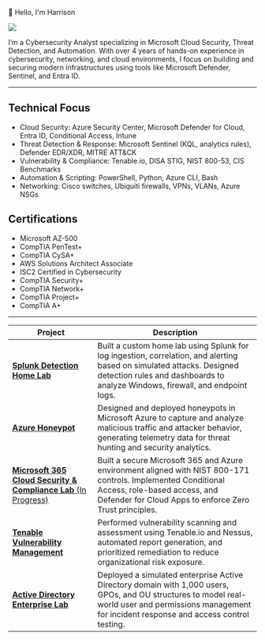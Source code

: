👋 Hello, I'm Harrison

<a href="https://www.linkedin.com/in/harrison-knapp-175aes" target="_blank"> <img src="https://img.shields.io/badge/-LinkedIn-0072b1?&style=for-the-badge&logo=linkedin&logoColor=white" /> </a>

I’m a Cybersecurity Analyst specializing in Microsoft Cloud Security, Threat Detection, and Automation.
With over 4 years of hands-on experience in cybersecurity, networking, and cloud environments, I focus on building and securing modern infrastructures using tools like Microsoft Defender, Sentinel, and Entra ID.


---

##  Technical Focus

- Cloud Security: Azure Security Center, Microsoft Defender for Cloud, Entra ID, Conditional Access, Intune
- Threat Detection & Response: Microsoft Sentinel (KQL, analytics rules), Defender EDR/XDR, MITRE ATT&CK
- Vulnerability & Compliance: Tenable.io, DISA STIG, NIST 800-53, CIS Benchmarks
- Automation & Scripting: PowerShell, Python, Azure CLI, Bash
- Networking: Cisco switches, Ubiquiti firewalls, VPNs, VLANs, Azure NSGs

##  Certifications
- Microsoft AZ-500
- CompTIA PenTest+
- CompTIA CySA+
- AWS Solutions Architect Associate
- ISC2 Certified in Cybersecurity
- CompTIA Security+
- CompTIA Network+
- CompTIA Project+
- CompTIA A+

---

| Project                                                                                                                                                             | Description                                                                                                                                                                                             |
| ------------------------------------------------------------------------------------------------------------------------------------------------------------------- | ------------------------------------------------------------------------------------------------------------------------------------------------------------------------------------------------------- |
| [**Splunk Detection Home Lab**](https://github.com/hknapp518/Detection-HomeLab)                                                                                     | Built a custom home lab using Splunk for log ingestion, correlation, and alerting based on simulated attacks. Designed detection rules and dashboards to analyze Windows, firewall, and endpoint logs.  |
| [**Azure Honeypot**](https://github.com/hknapp518/AzureHoneyPot)                                                                                                    | Designed and deployed honeypots in Microsoft Azure to capture and analyze malicious traffic and attacker behavior, generating telemetry data for threat hunting and security analytics.                 |
| [**Microsoft 365 Cloud Security & Compliance Lab** (In Progress)](https://github.com/hknapp518/Microsoft-365-Cloud-Security-Compliance-Lab-NIST-800-171-Alignment-) | Built a secure Microsoft 365 and Azure environment aligned with NIST 800-171 controls. Implemented Conditional Access, role-based access, and Defender for Cloud Apps to enforce Zero Trust principles. |
| [**Tenable Vulnerability Management**](https://github.com/hknapp518/Tenable-Vulnerability-Managment)                                                                | Performed vulnerability scanning and assessment using Tenable.io and Nessus, automated report generation, and prioritized remediation to reduce organizational risk exposure.                           |
| [**Active Directory Enterprise Lab**](https://github.com/hknapp518/Active-Directory)                                                                                | Deployed a simulated enterprise Active Directory domain with 1,000 users, GPOs, and OU structures to model real-world user and permissions management for incident response and access control testing. |





